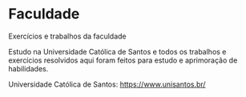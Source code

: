 # Faculdade
Exercícios e trabalhos da faculdade

Estudo na Universidade Católica de Santos e todos os trabalhos e exercícios resolvidos aqui foram feitos para estudo e aprimoração de habilidades.

Universidade Católica de Santos: https://www.unisantos.br/
